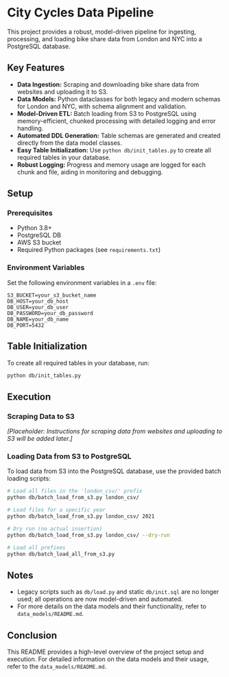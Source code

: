 # City Cycles Data Pipeline

This project provides a robust, model-driven pipeline for ingesting, processing, and loading bike share data from London and NYC into a PostgreSQL database.

## Key Features

- **Data Ingestion:** Scraping and downloading bike share data from websites and uploading it to S3.
- **Data Models:** Python dataclasses for both legacy and modern schemas for London and NYC, with schema alignment and validation.
- **Model-Driven ETL:** Batch loading from S3 to PostgreSQL using memory-efficient, chunked processing with detailed logging and error handling.
- **Automated DDL Generation:** Table schemas are generated and created directly from the data model classes.
- **Easy Table Initialization:** Use `python db/init_tables.py` to create all required tables in your database.
- **Robust Logging:** Progress and memory usage are logged for each chunk and file, aiding in monitoring and debugging.

## Setup

### Prerequisites

- Python 3.8+
- PostgreSQL DB
- AWS S3 bucket
- Required Python packages (see `requirements.txt`)

### Environment Variables

Set the following environment variables in a `.env` file:

```
S3_BUCKET=your_s3_bucket_name
DB_HOST=your_db_host
DB_USER=your_db_user
DB_PASSWORD=your_db_password
DB_NAME=your_db_name
DB_PORT=5432
```

## Table Initialization

To create all required tables in your database, run:
```bash
python db/init_tables.py
```

## Execution

### Scraping Data to S3

*[Placeholder: Instructions for scraping data from websites and uploading to S3 will be added later.]*

### Loading Data from S3 to PostgreSQL

To load data from S3 into the PostgreSQL database, use the provided batch loading scripts:

```bash
# Load all files in the 'london_csv/' prefix
python db/batch_load_from_s3.py london_csv/

# Load files for a specific year
python db/batch_load_from_s3.py london_csv/ 2021

# Dry run (no actual insertion)
python db/batch_load_from_s3.py london_csv/ --dry-run

# Load all prefixes
python db/batch_load_all_from_s3.py
```

## Notes

- Legacy scripts such as `db/load.py` and static `db/init.sql` are no longer used; all operations are now model-driven and automated.
- For more details on the data models and their functionality, refer to `data_models/README.md`.

## Conclusion

This README provides a high-level overview of the project setup and execution. For detailed information on the data models and their usage, refer to the `data_models/README.md`.
